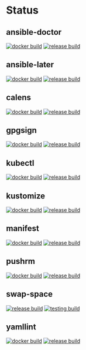 # Status

## ansible-doctor
[![docker build](https://github.com/actionhippie/ansible-doctor/actions/workflows/docker.yml/badge.svg)](https://github.com/actionhippie/ansible-doctor/actions/workflows/docker.yml) [![release build](https://github.com/actionhippie/ansible-doctor/actions/workflows/release.yml/badge.svg)](https://github.com/actionhippie/ansible-doctor/actions/workflows/release.yml)

## ansible-later
[![docker build](https://github.com/actionhippie/ansible-later/actions/workflows/docker.yml/badge.svg)](https://github.com/actionhippie/ansible-later/actions/workflows/docker.yml) [![release build](https://github.com/actionhippie/ansible-later/actions/workflows/release.yml/badge.svg)](https://github.com/actionhippie/ansible-later/actions/workflows/release.yml)

## calens
[![docker build](https://github.com/actionhippie/calens/actions/workflows/docker.yml/badge.svg)](https://github.com/actionhippie/calens/actions/workflows/docker.yml) [![release build](https://github.com/actionhippie/calens/actions/workflows/release.yml/badge.svg)](https://github.com/actionhippie/calens/actions/workflows/release.yml)

## gpgsign
[![docker build](https://github.com/actionhippie/gpgsign/actions/workflows/docker.yml/badge.svg)](https://github.com/actionhippie/gpgsign/actions/workflows/docker.yml) [![release build](https://github.com/actionhippie/gpgsign/actions/workflows/release.yml/badge.svg)](https://github.com/actionhippie/gpgsign/actions/workflows/release.yml)

## kubectl
[![docker build](https://github.com/actionhippie/kubectl/actions/workflows/docker.yml/badge.svg)](https://github.com/actionhippie/kubectl/actions/workflows/docker.yml) [![release build](https://github.com/actionhippie/kubectl/actions/workflows/release.yml/badge.svg)](https://github.com/actionhippie/kubectl/actions/workflows/release.yml)

## kustomize
[![docker build](https://github.com/actionhippie/kustomize/actions/workflows/docker.yml/badge.svg)](https://github.com/actionhippie/kustomize/actions/workflows/docker.yml) [![release build](https://github.com/actionhippie/kustomize/actions/workflows/release.yml/badge.svg)](https://github.com/actionhippie/kustomize/actions/workflows/release.yml)

## manifest
[![docker build](https://github.com/actionhippie/manifest/actions/workflows/docker.yml/badge.svg)](https://github.com/actionhippie/manifest/actions/workflows/docker.yml) [![release build](https://github.com/actionhippie/manifest/actions/workflows/release.yml/badge.svg)](https://github.com/actionhippie/manifest/actions/workflows/release.yml)

## pushrm
[![docker build](https://github.com/actionhippie/pushrm/actions/workflows/docker.yml/badge.svg)](https://github.com/actionhippie/pushrm/actions/workflows/docker.yml) [![release build](https://github.com/actionhippie/pushrm/actions/workflows/release.yml/badge.svg)](https://github.com/actionhippie/pushrm/actions/workflows/release.yml)

## swap-space
[![release build](https://github.com/actionhippie/swap-space/actions/workflows/release.yml/badge.svg)](https://github.com/actionhippie/swap-space/actions/workflows/release.yml) [![testing build](https://github.com/actionhippie/swap-space/actions/workflows/testing.yml/badge.svg)](https://github.com/actionhippie/swap-space/actions/workflows/testing.yml)

## yamllint
[![docker build](https://github.com/actionhippie/yamllint/actions/workflows/docker.yml/badge.svg)](https://github.com/actionhippie/yamllint/actions/workflows/docker.yml) [![release build](https://github.com/actionhippie/yamllint/actions/workflows/release.yml/badge.svg)](https://github.com/actionhippie/yamllint/actions/workflows/release.yml)
